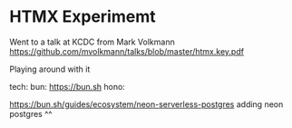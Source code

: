 # HTMX Experimemt

Went to a talk at KCDC from Mark Volkmann
https://github.com/mvolkmann/talks/blob/master/htmx.key.pdf


Playing around with it



tech: 
bun: https://bun.sh
hono:


https://bun.sh/guides/ecosystem/neon-serverless-postgres
adding neon postgres ^^
